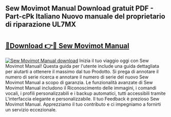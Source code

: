 ## Sew Movimot Manual Download gratuit PDF - Part-cPk Italiano Nuovo manuale del proprietario di riparazione UL7MX

# <h2><a href="http://dfae7z.blite.top/?on=Sew+Movimot+Manual">🔗Download 👉🔴 Sew Movimot Manual</a></h2>

[![Sew Movimot Manual download](https://i.imgur.com/lujVjoI.png)](http://dfae7z.blite.top/?on=Sew+Movimot+Manual)
Inizia il tuo viaggio oggi con Sew Movimot Manual! Questa guida per l'utente include una guida dettagliata per aiutarti a ottenere il massimo dal tuo Prodotto. Si prega di annotare il numero di serie ricerca e annotare il numero di serie del nuovo Sew Movimot Manual a scopo di garanzia. Le funzionalità avanzate di Sew Movimot Manual includono il Riconoscimento delle immagini, i comandi vocali, i profili personalizzabili e i backup automatici, tutti accessibili tramite L'interfaccia elegante e personalizzabile. Il tuo Feedback è prezioso Sew Movimot Manual. Apprezziamo il tuo contributo e ci impegniamo a fornirti un servizio eccezionale.
